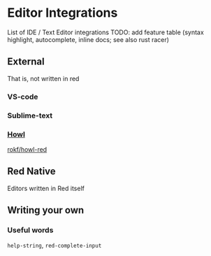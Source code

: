 # Editor Integrations

List of IDE / Text Editor integrations
TODO: add feature table (syntax highlight, autocomplete, inline docs; see also rust racer)

## External
That is, not written in red

### VS-code

### Sublime-text

### [Howl](https://howl.io/)
[rokf/howl-red](https://github.com/rokf/howl-red)

## Red Native

Editors written in Red itself

## Writing your own

### Useful words
`help-string`, `red-complete-input`
